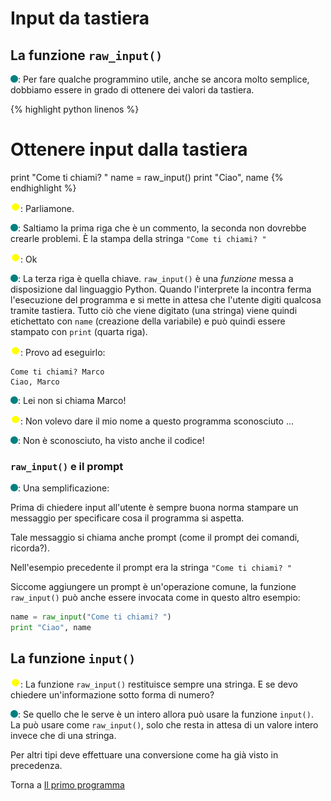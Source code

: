 # Input da tastiera

## La funzione `raw_input()`

![](../../images/people/tess.png): Per fare qualche programmino utile, anche se
ancora molto semplice, dobbiamo essere in grado di ottenere dei valori da tastiera.

{% highlight python linenos %}
# Ottenere input dalla tastiera
print "Come ti chiami? "
name = raw_input()
print "Ciao", name
{% endhighlight %}

![](../../images/people/tazza.png): Parliamone.

![](../../images/people/tess.png): Saltiamo la prima riga che è un commento, la seconda
non dovrebbe crearle problemi. &Egrave; la stampa della stringa `"Come ti chiami? "`

![](../../images/people/tazza.png): Ok

![](../../images/people/tess.png): La terza riga è quella chiave. `raw_input()` è
una *funzione* messa a disposizione dal linguaggio Python. Quando l'interprete
la incontra ferma l'esecuzione del programma e si mette in attesa che l'utente
digiti qualcosa tramite tastiera. Tutto ciò che viene digitato
(una stringa) viene quindi etichettato con `name` (creazione della variabile)
e può quindi essere stampato con `print` (quarta riga).

![](../../images/people/tazza.png): Provo ad eseguirlo:

```
Come ti chiami? Marco
Ciao, Marco
```

![](../../images/people/tess.png): Lei non si chiama Marco!

![](../../images/people/tazza.png): Non volevo dare il mio nome a questo programma sconosciuto ...

![](../../images/people/tess.png): Non è sconosciuto, ha visto anche il codice!

### `raw_input()` e il prompt

![](../../images/people/tess.png): Una semplificazione:

Prima di chiedere input all'utente è sempre buona norma
stampare un messaggio per specificare cosa il programma si aspetta.

Tale messaggio si chiama anche prompt (come il prompt dei comandi, ricorda?).

Nell'esempio precedente il prompt era la stringa `"Come ti chiami? "`

Siccome aggiungere un prompt è un'operazione comune,
la funzione `raw_input()` può anche essere invocata
come in questo altro esempio:

```py
name = raw_input("Come ti chiami? ")
print "Ciao", name
```

## La funzione `input()`

![](../../images/people/tazza.png): La funzione `raw_input()` restituisce sempre
una stringa. E se devo chiedere un'informazione sotto forma di numero?

![](../../images/people/tess.png): Se quello che le serve è un intero allora
può usare la funzione `input()`. La può usare come `raw_input()`, solo che
resta in attesa di un valore intero invece che di una stringa.

Per altri tipi deve effettuare una conversione come ha già visto in precedenza.

Torna a [Il primo programma](../summary.md)
